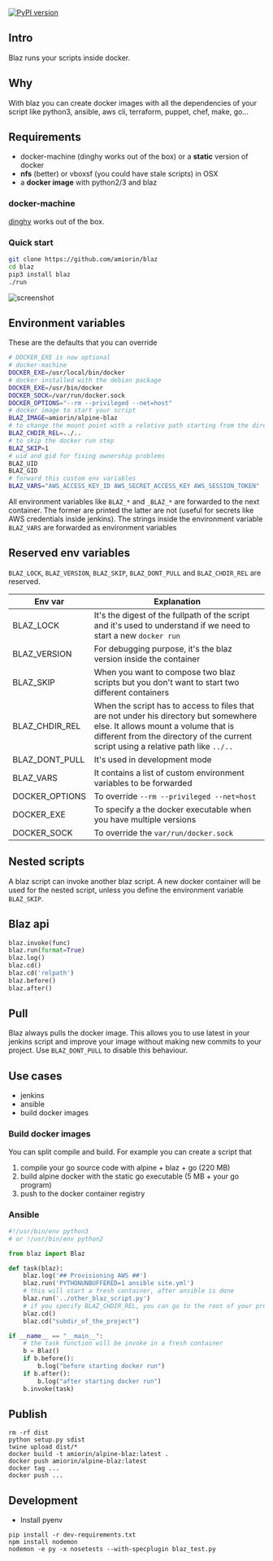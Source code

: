 [![PyPI version](https://badge.fury.io/py/blaz.svg)](https://badge.fury.io/py/blaz)

## Intro
Blaz runs your scripts inside docker.

## Why
With blaz you can create docker images with all the dependencies of your script like python3, ansible, aws cli, terraform, puppet, chef, make, go...

## Requirements
* docker-machine (dinghy works out of the box) or a **static** version of docker
* **nfs** (better) or vboxsf (you could have stale scripts) in OSX
* a **docker image** with python2/3 and blaz

### docker-machine
[dinghy](https://github.com/codekitchen/dinghy) works out of the box.

### Quick start
```sh
git clone https://github.com/amiorin/blaz
cd blaz
pip3 install blaz
./run
```
![screenshot](https://raw.githubusercontent.com/amiorin/blaz/master/blaz.png)

## Environment variables
These are the defaults that you can override
```sh
# DOCKER_EXE is now optional
# docker-machine
DOCKER_EXE=/usr/local/bin/docker
# docker installed with the debian package
DOCKER_EXE=/usr/bin/docker
DOCKER_SOCK=/var/run/docker.sock
DOCKER_OPTIONS="--rm --privileged --net=host"
# docker image to start your script
BLAZ_IMAGE=amiorin/alpine-blaz
# to change the mount point with a relative path starting from the directory containing the script
BLAZ_CHDIR_REL=../..
# to skip the docker run step
BLAZ_SKIP=1
# uid and gid for fixing ownership problems
BLAZ_UID
BLAZ_GID
# forward this custom env variables
BLAZ_VARS="AWS_ACCESS_KEY_ID AWS_SECRET_ACCESS_KEY AWS_SESSION_TOKEN"
```

All environment variables like ``BLAZ_*`` and ``_BLAZ_*`` are forwarded to the next container. The former are printed the latter are not (useful for secrets like AWS credentials inside jenkins). The strings inside the environment variable ``BLAZ_VARS`` are forwarded as environment variables

## Reserved env variables
``BLAZ_LOCK``, ``BLAZ_VERSION``, ``BLAZ_SKIP``, ``BLAZ_DONT_PULL`` and ``BLAZ_CHDIR_REL`` are reserved.

Env var | Explanation
---|---
BLAZ_LOCK | It's the digest of the fullpath of the script and it's used to understand if we need to start a new ``docker run``
BLAZ_VERSION | For debugging purpose, it's the blaz version inside the container
BLAZ_SKIP | When you want to compose two blaz scripts but you don't want to start two different containers
BLAZ_CHDIR_REL | When the script has to access to files that are not under his directory but somewhere else. It allows mount a volume that is different from the directory of the current script using a relative path like ``../..``
BLAZ_DONT_PULL | It's used in development mode
BLAZ_VARS | It contains a list of custom environment variables to be forwarded
DOCKER_OPTIONS | To override ``--rm --privileged --net=host``
DOCKER_EXE | To specify a the docker executable when you have multiple versions
DOCKER_SOCK | To override the ``var/run/docker.sock``

## Nested scripts
A blaz script can invoke another blaz script. A new docker container will be used for the nested script, unless you define the environment variable ``BLAZ_SKIP``.

## Blaz api
```python
blaz.invoke(func)
blaz.run(format=True)
blaz.log()
blaz.cd()
blaz.cd('relpath')
blaz.before()
blaz.after()
```

## Pull
Blaz always pulls the docker image. This allows you to use latest in your jenkins script and improve your image without making new commits to your project. Use ``BLAZ_DONT_PULL`` to disable this behaviour.

## Use cases
* jenkins
* ansible
* build docker images

### Build docker images
You can split compile and build. For example you can create a script that

1. compile your go source code with alpine + blaz + go (220 MB)
2. build alpine docker with the static go executable (5 MB + your go program)
3. push to the docker container registry

### Ansible
```python
#!/usr/bin/env python3
# or !/usr/bin/env python2

from blaz import Blaz

def task(blaz):
    blaz.log('## Provisioning AWS ##')
    blaz.run('PYTHONUNBUFFERED=1 ansible site.yml')
    # this will start a fresh container, after ansible is done
    blaz.run('../other_blaz_script.py')
    # if you specify BLAZ_CHDIR_REL, you can go to the root of your project or a subdir of the root
    blaz.cd()
    blaz.cd("subdir_of_the_project")

if __name__ == "__main__":
    # the task function will be invoke in a fresh container
    b = Blaz()
    if b.before():
        b.log("before starting docker run")
    if b.after():
        b.log("after starting docker run")
    b.invoke(task)
```

## Publish

```
rm -rf dist
python setup.py sdist
twine upload dist/*
docker build -t amiorin/alpine-blaz:latest .
docker push amiorin/alpine-blaz:latest
docker tag ...
docker push ...
```

## Development
* Install pyenv

```
pip install -r dev-requirements.txt
npm install nodemon
nodemon -e py -x nosetests --with-specplugin blaz_test.py
```
